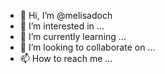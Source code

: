 - 👋 Hi, I’m @melisadoch
- 👀 I’m interested in ...
- 🌱 I’m currently learning ...
- 💞️ I’m looking to collaborate on ...
- 📫 How to reach me ...

<!---
melisadoch/melisadoch is a ✨ special ✨ repository because its `README.md` (this file) appears on your GitHub profile.
You can click the Preview link to take a look at your changes.
--->
